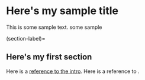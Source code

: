 # Here's my sample title

This is some sample text. some sample

(section-label)=
## Here's my first section

Here is a [reference to the intro](intro.md). Here is a reference to [](section-label).
